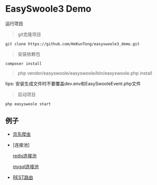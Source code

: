 # EasySwoole3 Demo

运行项目

> git克隆项目

```
git clone https://github.com/HeKunTong/easyswoole3_demo.git
```

> 安装依赖包

```
composer install
```

> php vendor/easyswoole/easyswoole/bin/easyswoole.php install

tips: 安装生成文件时不要覆盖dev.env和EasySwooleEvent.php文件

> 启动项目

```
php easyswoole start
```

## 例子

- [京东爬虫](/Resource/Document/spider/jd.md)

- [连接池] 

  [redis连接池](/Resource/Document/pool/redis.md)
 
  [mysql连接池](/Resource/Document/pool/mysql.md)
 
- [REST路由](/Resource/Document/http/rest.md)
